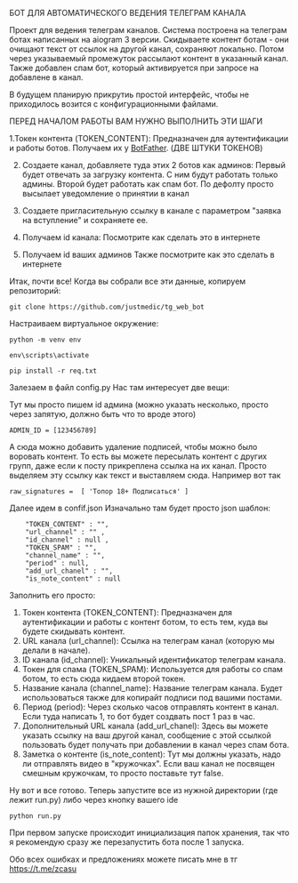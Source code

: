 БОТ ДЛЯ АВТОМАТИЧЕСКОГО ВЕДЕНИЯ ТЕЛЕГРАМ КАНАЛА

Проект для ведения телеграм каналов. Система построена на телеграм ботах написанных на aiogram 3 версии. 
Скидываете контент ботам - они очищают текст от ссылок на другой канал, сохраняют локально. Потом через указываемый промежуток рассылают контент в указанный канал.
Также добавлен спам бот, который активируется при запросе на добавлене в канал. 

В будущем планирую прикрутиь простой интерфейс, чтобы не приходилось возится с конфигурационными файлами.

ПЕРЕД НАЧАЛОМ РАБОТЫ ВАМ НУЖНО ВЫПОЛНИТЬ ЭТИ ШАГИ

   1.Токен контента (TOKEN_CONTENT):
Предназначен для аутентификации и работы ботов. 
Получаем их у [BotFather](https://t.me/BotFather). (ДВЕ ШТУКИ ТОКЕНОВ)

2) Создаете канал, добавляете туда этих 2 ботов как админов:
Первый будет отвечать за загрузку контента. С ним будут работать только админы.
Второй будет работать как спам бот. По дефолту просто высылает уведомление о принятии в канал

3) Создаете пригласительную ссылку в канале с параметром "заявка на вступление" и сохраняете ее.

4) Получаем id канала:
Посмотрите как сделать это в интернете

5) Получаем id ваших админов
Также посмотрите как это сделать в интернете


Итак, почти все! Когда вы собрали все эти данные, копируем репозиторий:
```
git clone https://github.com/justmedic/tg_web_bot
```

Настраиваем виртуальное окружение:
```
python -m venv env
```
```
env\scripts\activate
```
```
pip install -r req.txt
```

Залезаем в файл config.py
Нас там интересует две вещи:

Тут мы просто пишем id админа (можно указать несколько, просто через запятую, должно быть что то вроде этого)
```
ADMIN_ID = [123456789]
```
А сюда можно добавить удаление подписей, чтобы можно было воровать контент.
То есть вы можете пересылать контент с других групп, даже если к посту прикреплена ссылка на их канал. Просто выделяем эту ссылку как текст и выставляем сюда.
Например вот так
```
raw_signatures =  [ 'Топор 18+ Подписаться' ]
```


Далее идем в confif.json
Изначально там будет просто json шаблон:
```
    "TOKEN_CONTENT" : "", 
    "url_channel" : "" , 
    "id_channel" : null , 
    "TOKEN_SPAM" : "", 
    "channel_name" : "", 
    "period" : null, 
    "add_url_chanel" : "", 
    "is_note_content" : null

```
Заполнить его просто:
1. Токен контента (TOKEN_CONTENT): Предназначен для аутентификации и работы с контент ботом, то есть тем, куда вы будете скидывать контент.
2. URL канала (url_channel): Ссылка на телеграм канал (которую мы делали в начале).
3. ID канала (id_channel): Уникальный идентификатор телеграм канала.
4. Токен для спама (TOKEN_SPAM): Используется для работы со спам ботом, то есть сюда кидаем второй токен.
5. Название канала (channel_name): Название телеграм канала. Будет использоваться также для копирайт подписи под вашими постами.
6. Период (period): Через сколько часов отправлять контент в канал. Если туда написать 1, то бот будет создвать пост 1 раз в час.
7. Дополнительный URL канала (add_url_chanel): Здесь вы можете указать ссылку на ваш другой канал, сообщение с этой ссылкой пользовать будет получать при добавлении в канал через спам бота.
8. Заметка о контенте (is_note_content): Тут мы должны указать, надо ли отправлять видео в "кружочках". Если ваш канал не посвящен смешным кружочкам, то просто поставьте тут false.



Ну вот и все готово. Теперь запустите все из нужной директории (где лежит run.py) либо через кнопку вашего ide
```
python run.py
```


При первом запуске происходит инициализация папок хранения, так что я рекомендую сразу же перезапустить бота после 1 запуска. 

Обо всех ошибках и предложениях можете писать мне в тг https://t.me/zcasu


